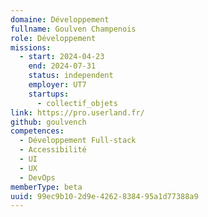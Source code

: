 ```yaml
---
domaine: Développement
fullname: Goulven Champenois
role: Développement
missions:
  - start: 2024-04-23
    end: 2024-07-31
    status: independent
    employer: UT7
    startups:
      - collectif_objets
link: https://pro.userland.fr/
github: goulvench
competences:
  - Développement Full-stack
  - Accessibilité
  - UI
  - UX
  - DevOps
memberType: beta
uuid: 99ec9b10-2d9e-4262-8384-95a1d77388a9
---
```

